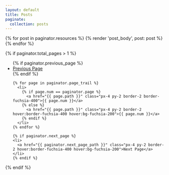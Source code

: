 ```yaml
---
layout: default
title: Posts
paginate:
  collection: posts
---
```


<div class="mx-auto max-w-prose space-y-12">
  {% for post in paginator.resources %}
    {% render 'post_body', post: post %}
  {% endfor %}
</div>

{% if paginator.total_pages > 1 %}
  <ul class="pagination my-8 flex justify-center gap-x-2">
    {% if paginator.previous_page %}
      <li>
        <a href="{{ paginator.previous_page_path }}" class="px-4 py-2 border-2 hover:border-fuchsia-400 hover:bg-fuchsia-200">Previous Page</a>
      </li>
    {% endif %}

    {% for page in paginator.page_trail %}
      <li>
        {% if page.num == paginator.page %}
          <a href="{{ page.path }}" class="px-4 py-2 border-2 border-fuchsia-400">{{ page.num }}</a>
        {% else %}
          <a href="{{ page.path }}" class="px-4 py-2 border-2 hover:border-fuchsia-400 hover:bg-fuchsia-200">{{ page.num }}</a>
        {% endif %}
      </li>
    {% endfor %}

    {% if paginator.next_page %}
    <li>
      <a href="{{ paginator.next_page_path }}" class="px-4 py-2 border-2 hover:border-fuchsia-400 hover:bg-fuchsia-200">Next Page</a>
    </li>
    {% endif %}
  </ul>
{% endif %}
